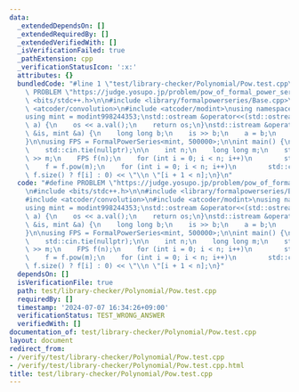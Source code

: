 ```yaml
---
data:
  _extendedDependsOn: []
  _extendedRequiredBy: []
  _extendedVerifiedWith: []
  _isVerificationFailed: true
  _pathExtension: cpp
  _verificationStatusIcon: ':x:'
  attributes: {}
  bundledCode: "#line 1 \"test/library-checker/Polynomial/Pow.test.cpp\"\n#define\
    \ PROBLEM \"https://judge.yosupo.jp/problem/pow_of_formal_power_series\"\n#include\
    \ <bits/stdc++.h>\n\n#include <library/formalpowerseries/Base.cpp>\n\n#include\
    \ <atcoder/convolution>\n#include <atcoder/modint>\nusing namespace atcoder;\n\
    using mint = modint998244353;\nstd::ostream &operator<<(std::ostream &os, mint\
    \ a) {\n    os << a.val();\n    return os;\n}\nstd::istream &operator>>(std::istream\
    \ &is, mint &a) {\n    long long b;\n    is >> b;\n    a = b;\n    return is;\n\
    }\n\nusing FPS = FormalPowerSeries<mint, 500000>;\n\nint main() {\n    std::ios::sync_with_stdio(false);\n\
    \    std::cin.tie(nullptr);\n\n    int n;\n    long long m;\n    std::cin >> n\
    \ >> m;\n    FPS f(n);\n    for (int i = 0; i < n; i++)\n        std::cin >> f[i];\n\
    \    f = f.pow(m);\n    for (int i = 0; i < n; i++)\n        std::cout << (i <\
    \ f.size() ? f[i] : 0) << \"\\n \"[i + 1 < n];\n}\n"
  code: "#define PROBLEM \"https://judge.yosupo.jp/problem/pow_of_formal_power_series\"\
    \n#include <bits/stdc++.h>\n\n#include <library/formalpowerseries/Base.cpp>\n\n\
    #include <atcoder/convolution>\n#include <atcoder/modint>\nusing namespace atcoder;\n\
    using mint = modint998244353;\nstd::ostream &operator<<(std::ostream &os, mint\
    \ a) {\n    os << a.val();\n    return os;\n}\nstd::istream &operator>>(std::istream\
    \ &is, mint &a) {\n    long long b;\n    is >> b;\n    a = b;\n    return is;\n\
    }\n\nusing FPS = FormalPowerSeries<mint, 500000>;\n\nint main() {\n    std::ios::sync_with_stdio(false);\n\
    \    std::cin.tie(nullptr);\n\n    int n;\n    long long m;\n    std::cin >> n\
    \ >> m;\n    FPS f(n);\n    for (int i = 0; i < n; i++)\n        std::cin >> f[i];\n\
    \    f = f.pow(m);\n    for (int i = 0; i < n; i++)\n        std::cout << (i <\
    \ f.size() ? f[i] : 0) << \"\\n \"[i + 1 < n];\n}"
  dependsOn: []
  isVerificationFile: true
  path: test/library-checker/Polynomial/Pow.test.cpp
  requiredBy: []
  timestamp: '2024-07-07 16:34:26+09:00'
  verificationStatus: TEST_WRONG_ANSWER
  verifiedWith: []
documentation_of: test/library-checker/Polynomial/Pow.test.cpp
layout: document
redirect_from:
- /verify/test/library-checker/Polynomial/Pow.test.cpp
- /verify/test/library-checker/Polynomial/Pow.test.cpp.html
title: test/library-checker/Polynomial/Pow.test.cpp
---
```

